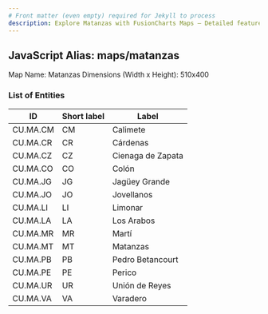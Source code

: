```yaml
---
# Front matter (even empty) required for Jekyll to process
description: Explore Matanzas with FusionCharts Maps – Detailed features for seamless integration. Try now & enhance your data visualization today! 
---
```


## JavaScript Alias: maps/matanzas

Map Name: Matanzas
Dimensions (Width x Height): 510x400





### List of Entities

ID | Short label | Label
---|---|---|
CU.MA.CM|CM|Calimete
CU.MA.CR|CR|Cárdenas
CU.MA.CZ|CZ|Cienaga de Zapata
CU.MA.CO|CO|Colón
CU.MA.JG|JG|Jagüey Grande
CU.MA.JO|JO|Jovellanos
CU.MA.LI|LI|Limonar
CU.MA.LA|LA|Los Arabos
CU.MA.MR|MR|Martí
CU.MA.MT|MT|Matanzas
CU.MA.PB|PB|Pedro Betancourt
CU.MA.PE|PE|Perico
CU.MA.UR|UR|Unión de Reyes
CU.MA.VA|VA|Varadero